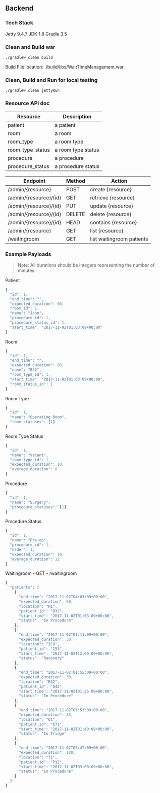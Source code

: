 ## Backend

### Tech Stack
Jetty 9.4.7
JDK 1.8
Gradle 3.5

### Clean and Build war
``` unix
./gradlew clean build
```
Build File location: ./build/libs/WaitTimeManagement.war

### Clean, Build and Run for local testing
``` unix
./gradlew clean jettyRun
```

### Resource API doc
| Resource  | Description |
|-----------|-------------|
| patient   | a patient   |
| room      | a room      |
| room_type | a room type |
| room_type_status | a room type status |
| procedure | a procedure |
| procedure_status | a procedure status |


| Endpoint               | Method | Action                    |
|------------------------|--------|---------------------------|
| /admin/{resource}      | POST   | create {resource}         |
| /admin/{resource}/{id} | GET    | retrieve {resource}       |
| /admin/{resource}/{id} | PUT    | update {resource}         |
| /admin/{resource}/{id} | DELETE | delete {resource}         |
| /admin/{resource}/{id} | HEAD   | contains {resource}       |
| /admin/{resource}      | GET    | list {resource}           |
| /waitingroom           | GET    | list waitingroom patients |

### Example Payloads
> Note: All durations should be integers representing the number of minutes.

Patient

``` javascript
{
  "id": 1,
  "end_time": "",
  "expected_duration": 60,
  "room_id": 1,
  "name": "John",
  "procedure_id": 1,
  "procedure_status_id": 1,
  "start_time": "2017-11-02T01:03:09+00:00"
}
```

Room

``` javascript
{
  "id": 1,
  "end_time": "",
  "expected_duration": 60,
  "name": "B32",
  "room_type_id": 1,
  "start_time": "2017-11-02T01:03:09+00:00",
  "room_status_id": 1
}
```

Room Type

```javascript
{
  "id": 1,
  "name": "Operating Room",
  "room_statuses": [1]
}
```

Room Type Status

```javascript
{
  "id": 1,
  "name": "Vacant",
  "room_type_id": 1,
  "expected_duration": 10,
  "average_duration": 8
}
```

Procedure

```javascript
{
  "id": 1,
  "name": "Surgery",
  "procedure_statuses": [1]
}
```

Procedure Status

```javascript
{
  "id": 1,
  "name": "Pre-op",
  "procedure_id": 1,
  "order": 1,
  "expected_duration": 10,
  "average_duration": 12
}
```

Waitingroom - GET - /waitingroom

```javascript
{
  "patients": [
    {
      "end_time": "2017-11-02T04:03:09+00:00",
      "expected_duration": 60,
      "location": "H1",
      "patient_id": "B32",
      "start_time": "2017-11-02T01:03:09+00:00",
      "status": "In Procedure"
    },
    {
      "end_time": "2017-11-02T01:11:09+00:00",
      "expected_duration": 30,
      "location": "ICU",
      "patient_id": "I55",
      "start_time": "2017-11-02T12:00:09+00:00",
      "status": "Recovery"
    },
    {
      "end_time": "2017-11-02T01:55:09+00:00",
      "expected_duration": 30,
      "location": "R32",
      "patient_id": "D42",
      "start_time": "2017-11-02T01:25:09+00:00",
      "status": "In Procedure"
    },
    {
      "end_time": "2017-11-02T01:53:09+00:00",
      "expected_duration": 45,
      "location": "O1",
      "patient_id": "K71",
      "start_time": "2017-11-02T01:40:09+00:00",
      "status": "In Triage"
    },
    {
      "end_time": "2017-11-02T03:47:09+00:00",
      "expected_duration": 120,
      "location": "T1",
      "patient_id": "P12",
      "start_time": "2017-11-02T03:00:09+00:00",
      "status": "In Procedure"
    }
  ]
}
```
